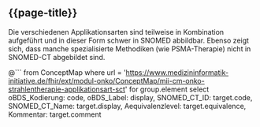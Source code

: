 ## {{page-title}}

Die verschiedenen Applikationsarten sind teilweise in Kombination aufgeführt und in dieser Form schwer in SNOMED abbildbar. Ebenso zeigt sich, dass manche spezialisierte Methodiken (wie PSMA-Therapie) nicht in SNOMED-CT abgebildet sind.  

@```
from ConceptMap 
where url = 'https://www.medizininformatik-initiative.de/fhir/ext/modul-onko/ConceptMap/mii-cm-onko-strahlentherapie-applikationsart-sct' 
    for group.element
        select 
            oBDS_Kodierung: code, 
            oBDS_Label: display, 
            SNOMED_CT_ID: target.code, 
            SNOMED_CT_Name: target.display, 
            Aequivalenzlevel: target.equivalence, 
            Kommentar: target.comment  
```